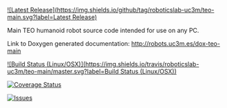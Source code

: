 [![Latest Release](https://img.shields.io/github/tag/roboticslab-uc3m/teo-main.svg?label=Latest Release)](https://github.com/roboticslab-uc3m/teo-main/tags)

Main TEO humanoid robot source code intended for use on any PC.

Link to Doxygen generated documentation: http://robots.uc3m.es/dox-teo-main

[![Build Status (Linux/OSX)](https://img.shields.io/travis/roboticslab-uc3m/teo-main/master.svg?label=Build Status (Linux/OSX))](https://travis-ci.org/roboticslab-uc3m/teo-main)

[![Coverage Status](https://coveralls.io/repos/roboticslab-uc3m/teo-main/badge.svg)](https://coveralls.io/r/roboticslab-uc3m/teo-main)

[![Issues](https://img.shields.io/github/issues/roboticslab-uc3m/teo-main.svg?label=Issues)](https://github.com/roboticslab-uc3m/teo-main/issues)

